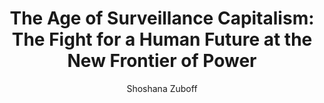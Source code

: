 ---
title: "The Age of Surveillance Capitalism: The Fight for a Human Future at the New Frontier of Power"
author: "Shoshana Zuboff"
isbn: "1610395697"
isbn13: "9781610395694"
rating: "4"
publisher: "PublicAffairs"
pages: "691"
publishYear: "2019"
read: "2019"
goodreads_id: "26195941"
language: "en"
blogpost: "https://hiddedevries.nl/en/blog/2019-03-06-book-review-the-age-of-surveillance-capitalism"
---
